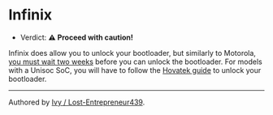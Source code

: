 # Infinix

- Verdict: **⚠️ Proceed with caution!**

Infinix does allow you to unlock your bootloader, but similarly to Motorola, [you must wait two weeks][Infinix unlock] before you can unlock the bootloader. For models with a Unisoc SoC, you will have to follow the [Hovatek guide][Unisoc Unlock] to unlock your bootloader.
***
Authored by [Ivy / Lost-Entrepreneur439](https://github.com/Lost-Entrepreneur439).<br/>

[Unisoc Unlock]:https://www.hovatek.com/forum/thread-32287.html
[Infinix unlock]:https://www.reddit.com/r/AndroidRoms/comments/1dhvgv8/unlock_oem_for_infinix_smart_8/
